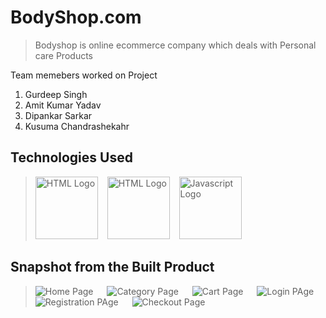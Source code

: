# BodyShop.com

>Bodyshop is online ecommerce company which deals with Personal care Products

Team memebers worked on Project
1. Gurdeep Singh
2. Amit Kumar Yadav
3. Dipankar Sarkar
4. Kusuma Chandrashekahr

## Technologies Used
> <img src = "https://i.stack.imgur.com/PgcSR.png" width = "100" height = "100" alt = "HTML Logo"/>
> &ensp; <img src = "https://upload.wikimedia.org/wikipedia/commons/thumb/d/d5/CSS3_logo_and_wordmark.svg/1200px-CSS3_logo_and_wordmark.svg.png" width = "100" height = "100" alt ="HTML Logo"/>
> &ensp; <img src = "https://cdn.iconscout.com/icon/free/png-256/javascript-2752148-2284965.png" width = "100" height = "100" alt = "Javascript Logo">

## Snapshot from the Built Product

> <img src = "https://drive.google.com/thumbnail?id=10UD1sfxWFoVvM_0e8CwAMft-Aj68ouiJ" alt = "Home Page" /> &emsp;
> <img src = "https://drive.google.com/thumbnail?id=10UjU5-dwJdio-rlyfc0g0tmEF2LtVTUt" alt = "Category Page" /> &emsp;
> <img src = "https://drive.google.com/thumbnail?id=10YcJbGyl7ZEDGSV2tD3EhAyL-Q2Ic0dN" alt = "Cart Page" /> &emsp;
> <img src = "https://drive.google.com/thumbnail?id=10RoK7ihO4B_3Jc-HjtDaBBdbXQC8Ees0" alt = "Login PAge" /> &emsp;
> <img src = "https://drive.google.com/thumbnail?id=10b2IRFVIwBeGe1m7pvmQULxwoTrV92QE" alt = "Registration PAge" /> &emsp;
> <img src = "https://drive.google.com/thumbnail?id=10UEH7QtLZ9uLk318DLc6R7IgUD33Jx5n" alt = "Checkout Page" /> &emsp;


